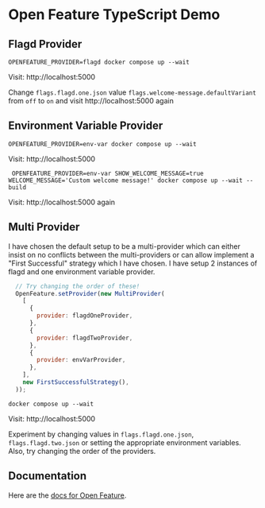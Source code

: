 # Open Feature TypeScript Demo

## Flagd Provider

```shell
OPENFEATURE_PROVIDER=flagd docker compose up --wait
```

Visit: http://localhost:5000

Change `flags.flagd.one.json` value `flags.welcome-message.defaultVariant` from `off` to `on` and visit http://localhost:5000 again

## Environment Variable Provider

```shell
OPENFEATURE_PROVIDER=env-var docker compose up --wait
```

Visit: http://localhost:5000

```shell
 OPENFEATURE_PROVIDER=env-var SHOW_WELCOME_MESSAGE=true WELCOME_MESSAGE='Custom welcome message!' docker compose up --wait --build
```

Visit: http://localhost:5000 again

## Multi Provider

I have chosen the default setup to be a multi-provider which can either insist on no conflicts between the multi-providers or can allow implement a "First Successful" strategy which I have chosen. I have setup 2 instances of flagd and one environment variable provider.

```javascript
  // Try changing the order of these!
  OpenFeature.setProvider(new MultiProvider(
    [
      {
        provider: flagdOneProvider,
      },
      {
        provider: flagdTwoProvider,
      },
      {
        provider: envVarProvider,
      },
    ],
    new FirstSuccessfulStrategy(),
  ));
```

```shell
docker compose up --wait
```

Visit: http://localhost:5000

Experiment by changing values in `flags.flagd.one.json`, `flags.flagd.two.json` or setting the appropriate environment variables. Also, try changing the order of the providers.

## Documentation

Here are the [docs for Open Feature](https://openfeature.dev/docs/reference/intro).
